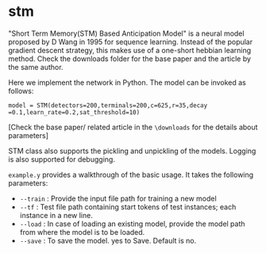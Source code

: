 # stm
"Short Term Memory(STM) Based Anticipation Model" is a neural model proposed by D Wang in 1995 for sequence learning. Instead of the popular gradient descent strategy, this makes use of a one-short hebbian learning method. Check the downloads folder for the base paper and the article by the same author. 

Here we implement the network in Python. The model can be invoked as follows:

`model = STM(detectors=200,terminals=200,c=625,r=35,decay =0.1,learn_rate=0.2,sat_threshold=10)`

[Check the base paper/ related article in the `\downloads` for the details about parameters]

STM class also supports the pickling and unpickling of the models. Logging is also supported for debugging.

`example.y` provides a walkthrough of the basic usage. It takes the following parameters:
* `--train` : Provide the input file path for training a new model
* `--tf` : Test file path containing start tokens of test instances; each instance in a new line.
* `--load` : In case of loading an existing model, provide the model path from where the model is to be loaded.
* `--save` : To save the model. yes to Save. Default is no.
